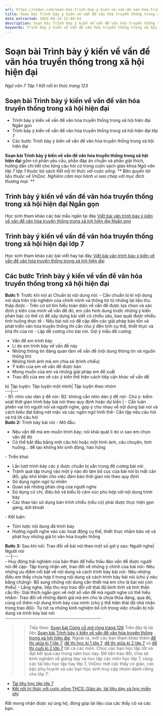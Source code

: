 ```yaml
---
url: https://vndoc.com/soan-bai-trinh-bay-y-kien-ve-van-de-van-hoa-truyen-thong-trong-xa-hoi-hien-dai-269076
title: Soạn bài Trình bày ý kiến về vấn đề văn hóa truyền thống trong xã hội hiện đại - Ngữ văn 7 Tập 1 Kết nối tri thức trang 123 - VnDoc.com
date_extracted: 2025-04-14 12:48:54
description: Soạn bài Trình bày ý kiến về vấn đề văn hóa truyền thống trong xã hội hiện đại lớp 7 nhằm giúp các em HS đạt kết quả tốt trong quá trình làm bài tập và học tập môn Ngữ văn lớp 7 sách Kết nối tri thức.
keywords: Trình bày ý kiến về vấn đề văn hóa truyền thống trong xã hội hiện đại,Soạn bài Trình bày ý kiến về vấn đề văn hóa truyền thống trong xã hội hiện đại,Soạn Trình bày ý kiến về vấn đề văn hóa truyền thống trong xã hội hiện đại,Soạn văn 7 Trình bày ý kiến về vấn đề văn hóa truyền thống trong xã hội hiện đại,Soạn Ngữ văn 7 Trình bày ý kiến về vấn đề văn hóa truyền thống trong xã hội hiện đại,soạn văn 7,ngữ văn 7,văn 7,soan van 7,soạn văn lớp 7,ngữ văn lớp 7,ngữ văn 7 tập 1,soạn ngữ văn 7
---
```


# Soạn bài Trình bày ý kiến về vấn đề văn hóa truyền thống trong xã hội hiện đại
 _Ngữ văn 7 Tập 1 Kết nối tri thức trang 123_
## **Soạn bài Trình bày ý kiến về vấn đề văn hóa truyền thống trong xã hội hiện đại**
  * Trình bày ý kiến về vấn đề văn hóa truyền thống trong xã hội hiện đại Ngắn gọn
  * Trình bày ý kiến về vấn đề văn hóa truyền thống trong xã hội hiện đại lớp 7
  * Các bước Trình bày ý kiến về vấn đề văn hóa truyền thống trong xã hội hiện đại

**Soạn bài Trình bày ý kiến về vấn đề văn hóa truyền thống trong xã hội hiện đại** gồm có phần yêu cầu, phần đáp án chuẩn và phần giải thích, hướng dẫn chi tiết cho từng câu hỏi có trong cuốn  sách giáo khoa _Ngữ văn lớp 7 tập 1_ thuộc bộ sách _Kết nối tri thức với cuộc sống_.
_** Bản quyền tài liệu thuộc về VnDoc. Nghiêm cấm mọi hành vi sao chép với mục đích thương mại. **_
## **Trình bày ý kiến về vấn đề văn hóa truyền thống trong xã hội hiện đại Ngắn gọn**
Học sinh tham khảo các bài mẫu ngắn tại đây [Viết bài văn trình bày ý kiến về vấn đề văn hóa truyền thống trong xã hội hiện đại Ngắn gọn](<https://vndoc.com/trinh-bay-y-kien-ve-van-de-van-hoa-truyen-thong-trong-xa-hoi-hien-dai-ngan-gon-284365>)
## **Trình bày ý kiến về vấn đề văn hóa truyền thống trong xã hội hiện đại lớp 7**
Học sinh tham khảo các bài viết hay tại đây [Viết bài văn trình bày ý kiến về vấn đề văn hóa truyền thống trong xã hội hiện đại](<https://vndoc.com/trinh-bay-y-kien-ve-van-de-van-hoa-truyen-thong-trong-xa-hoi-hien-dai-lop-7-284363>)
## **Các bước Trình bày ý kiến về vấn đề văn hóa truyền thống trong xã hội hiện đại**
**Bước 1:** Trước khi nói
a\) Chuẩn bị nội dung nói:
\- Cần chuẩn bị kĩ nội dung nói dựa trên trải nghiệm của chính mình và thông tin từ những tài liệu thu thập được
\- Trên cơ sở tìm hiểu toàn diện về vấn đề được lựa chọn và xác định ý kiên của mình về vấn đề đó, em cần hình dung trước những ý kiến phản bác có thể có để xây dựng bài viết có chiều sâu, bao quát được nhiều tình huống thực tế
\- Nếu bài nói có đề cập đến các giải pháp bảo tồn và phát triển văn hóa truyền thống thì cần chú ý đến tính cụ thể, thiết thực và khả thi của nó
\- Lập đề cương cho bài nói. Gợi ý mẫu đề cương:
  * Vấn đề em trình bày
  * Lí do em trình bày về vấn đề này
  * Những thông tin đáng quan tâm về vấn đề \(nội dung thông tin và nguồn thông tin\)
  * Những hình ảnh mà em chia sẻ \(trình chiếu\)
  * Ý kiến của em về vấn đề được bàn
  * Mong muốn của em và những giải pháp em đề xuất
  * Trao đổi của em về các ý kiến thể hiện cách tiếp cận khác về vấn đề

b\) Tập luyện:
Tập luyện một mình| Tập luyện theo nhóm  
---|---  
\- B1: nhìn vào dàn ý để nói\- B2: không cần nhìn dàn ý để nói\- Chú ý: kiểm soát thời gian trình bày bài nói theo quy định hoặc dự kiến | \- Cần luân phiên vai trò người nói và người nghe, góp ý cho nhau về nội dung bài nói và cách biểu đạt bằng nét mặc và các ngôn ngữ hình thể\- Cần tập nêu câu hỏi và trả lời câu hỏi  
**Bước 2:** Trình bày bài nói
\- Mở đầu:
  * Nêu vấn đề mà em muốn trình bày; nói khái quát lí do vì sao em chọn vấn đề đó
  * Có thể bắt đầu bằng một câu hỏi hoặc một hình ảnh, câu chuyện, tình huống… để tạo không khí sinh động, hào hứng

\- Triển khai:
  * Lần lượt trình bày các ý được chuẩn bị sẵn trong đề cương bài nói
  * Tránh quá tập trung vào một ý nào đó làm bố cục của bài nói bị mất cân đối, gây khó khăn cho việc đảm bảo thời gian nói theo quy định
  * Sử dụng ngôn ngữ tự nhiên
  * Quan sát những phản ứng của người nghe
  * Sử dụng cử chỉ, điệu bộ và biểu lộ cảm xúc phù hợp với nội dung trình bày
  * Các thao tác sử dụng bản trình chiếu \(nếu có\) phải được thực hiện gọn gàng, dứt khoát

\- Kết luận:
  * Tóm lược nội dung đã trình bày
  * Hướng người nghe vào các hoạt động cụ thể, thiết thực nhằm bảo vệ và phát huy những giá trị văn hóa truyền thống

**Bước 3:** Sau khi nói:
Trao đổi về bài nói theo một số gợi ý sau:
Người nghe| Người nói  
---|---  
\- Huy động trải nghiệm của bản thân để hiểu thấu đáo vấn đề được người nói đề cập\- Tập trung nhận xét, trao đổi về những ý chính của bài nói\- Nêu những ưu điểm nổi bật về nội dung và cách trình bày bài nói\- Nêu những điều em thấy chưa hợp lí trong nội dung và cách trình bày bài nói \(chú ý nêu bằng chứng\)\- Bổ sung những nội dung cần thiết mà em cho là bài nói còn thiếu| \- Lắng nghe, tiếp thu mọi trao đổi với thái độ bình tĩnh và tinh thần cầu thị\- Giải thích ngắn gọn về một số vấn đề mà người nghe có thể hiểu nhầm\- Trao đổi về những đánh giá mà em cho là chưa thỏa đáng, qua đó, củng cố thêm nội dung trình bày của mình \(chú ý thể hiện thái độ nhã nhặn trong trao đổi\)\- Tự rút ra những kinh nghiệm bổ ích trong việc chuẩn bị nội dung và trình bày bài nói  
\-------------------------------------------------
>> Tiếp theo: [Soạn bài Củng cố mở rộng trang 126](<https://vndoc.com/soan-bai-cung-co-mo-rong-trang-126-269093>)
Trên đây là tài liệu [Soạn bài Trình bày ý kiến về vấn đề văn hóa truyền thống trong xã hội hiện đại](<https://vndoc.com/soan-bai-trinh-bay-y-kien-ve-van-de-van-hoa-truyen-thong-trong-xa-hoi-hien-dai-269076>). Ngoài ra, mời các bạn tham khảo thêm [đề thi giữa kì 1 lớp 7](<https://vndoc.com/de-thi-giua-ki-1-lop7>), [đề thi học kì 1 lớp 7](<https://vndoc.com/de-thi-hoc-ki-1-lop7>), [đề thi giữa kì 2 lớp 7](<https://vndoc.com/de-thi-giua-ki-2-lop7>) và [đề thi cuối kì 2 lớp 7](<https://vndoc.com/de-thi-hoc-ki-2-lop7>) tất cả các môn. Chúc các bạn học tập tốt và đạt kết quả cao trong năm học này.
Để tiện trao đổi, chia sẻ kinh nghiệm về giảng dạy và học tập các môn học lớp 7, cùng các tài liệu học tập hay lớp 7, VnDoc mời các thầy cô giáo, các bậc phụ huynh và các bạn học sinh truy cập nhóm dành riêng cho lớp 7:
  * [Tài liệu học tập lớp 7](</goto?u=aHR0cHM6Ly93d3cuZmFjZWJvb2suY29tL2dyb3Vwcy9UYWkubGlldS5ob2MudGFwLmxvcC43LlZORE9D>)
  * [Kết nối tri thức với cuộc sống THCS: Giáo án, tài liệu dạy và học miễn phí](</goto?u=aHR0cHM6Ly93d3cuZmFjZWJvb2suY29tL2dyb3Vwcy83NjExNzMyMjc5MjI3MjIv>)

Rất mong nhận được sự ủng hộ, đóng góp tài liệu của các thầy cô và các bạn.
